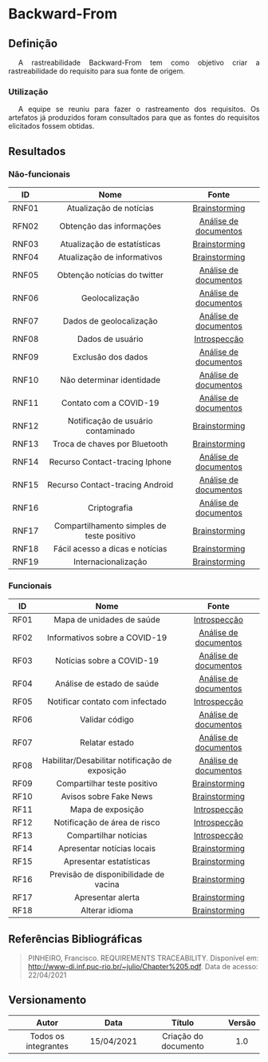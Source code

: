 # Backward-From


## Definição

<div style="text-indent: 20px; text-align: justify">
A rastreabilidade Backward-From tem como objetivo criar a rastreabilidade do requisito para sua fonte de origem.

</div>

### Utilização

<div style="text-indent: 20px; text-align: justify">
A equipe se reuniu para fazer o rastreamento dos requisitos. Os artefatos já produzidos foram consultados para que as fontes do requisitos elicitados fossem obtidas.

</div>

## Resultados

### Não-funcionais
| ID | Nome | Fonte 
| :--------: | :--------: | :-------:|
|RNF01 |Atualização de notícias |[Brainstorming](https://requisitos-de-software.github.io/2020.2-Coronavirus-SUS/elicita%C3%A7%C3%A3o/brainstorming/#resultados)| | Organizacional|
|RFN02 |Obtenção das informações|  [Análise de documentos](https://requisitos-de-software.github.io/2020.2-Coronavirus-SUS/elicita%C3%A7%C3%A3o/analiseDeDocumentos/)| | Organizacional | 
|RNF03 |Atualização de estatísticas |[Brainstorming](https://requisitos-de-software.github.io/2020.2-Coronavirus-SUS/elicita%C3%A7%C3%A3o/brainstorming/#resultados)| | Organizacional |
|RNF04 |Atualização de informativos|[Brainstorming](https://requisitos-de-software.github.io/2020.2-Coronavirus-SUS/elicita%C3%A7%C3%A3o/brainstorming/#resultados)| | Organizacional|
|RNF05 |Obtenção notícias do twitter|[Análise de documentos](https://requisitos-de-software.github.io/2020.2-Coronavirus-SUS/elicita%C3%A7%C3%A3o/analiseDeDocumentos/)| | Organizacional |
|RNF06 |Geolocalização|[Análise de documentos](https://requisitos-de-software.github.io/2020.2-Coronavirus-SUS/elicita%C3%A7%C3%A3o/analiseDeDocumentos/)| | Desenvolvimento |
|RNF07 |Dados de geolocalização|[Análise de documentos](https://requisitos-de-software.github.io/2020.2-Coronavirus-SUS/elicita%C3%A7%C3%A3o/analiseDeDocumentos/#documento-analisado-amplifica-digital)| | Ambiental |
|RNF08 |Dados de usuário|[Introspecção](https://requisitos-de-software.github.io/2020.2-Coronavirus-SUS/elicita%C3%A7%C3%A3o/analiseDeDocumentos/)||  |
|RNF09 |Exclusão dos dados|[Análise de documentos](https://requisitos-de-software.github.io/2020.2-Coronavirus-SUS/elicita%C3%A7%C3%A3o/analiseDeDocumentos/)|
|RNF10 |Não determinar identidade|[Análise de documentos](https://requisitos-de-software.github.io/2020.2-Coronavirus-SUS/elicita%C3%A7%C3%A3o/analiseDeDocumentos/)|
|RNF11 |Contato com a COVID-19|[Análise de documentos](https://requisitos-de-software.github.io/2020.2-Coronavirus-SUS/elicita%C3%A7%C3%A3o/analiseDeDocumentos/)|
|RNF12 |Notificação de usuário contaminado|[Brainstorming](https://requisitos-de-software.github.io/2020.2-Coronavirus-SUS/elicita%C3%A7%C3%A3o/brainstorming/#resultados)|
|RNF13 |Troca de chaves por Bluetooth|[Brainstorming](https://requisitos-de-software.github.io/2020.2-Coronavirus-SUS/elicita%C3%A7%C3%A3o/brainstorming/#resultados)|
|RNF14 |Recurso Contact-tracing Iphone|[Análise de documentos](https://requisitos-de-software.github.io/2020.2-Coronavirus-SUS/elicita%C3%A7%C3%A3o/analiseDeDocumentos/)|
|RNF15 |Recurso Contact-tracing Android|[Análise de documentos](https://requisitos-de-software.github.io/2020.2-Coronavirus-SUS/elicita%C3%A7%C3%A3o/analiseDeDocumentos/#documento-analisado-play-store)| | | 
|RNF16 |Criptografia|[Análise de documentos](https://requisitos-de-software.github.io/2020.2-Coronavirus-SUS/elicita%C3%A7%C3%A3o/analiseDeDocumentos/)| | |
|RNF17 |Compartilhamento simples de teste positivo|[Brainstorming](https://requisitos-de-software.github.io/2020.2-Coronavirus-SUS/elicita%C3%A7%C3%A3o/brainstorming/#resultados)| | |
|RNF18 |Fácil acesso a dicas e notícias|[Brainstorming](https://requisitos-de-software.github.io/2020.2-Coronavirus-SUS/elicita%C3%A7%C3%A3o/brainstorming/#resultados)| | |
|RNF19 |Internacionalização|[Brainstorming](https://requisitos-de-software.github.io/2020.2-Coronavirus-SUS/elicita%C3%A7%C3%A3o/brainstorming/#resultados)|| |

### Funcionais

| ID | Nome |Fonte |
| :--------: | :--------: | :-------: |
|RF01 |Mapa de unidades de saúde | [Introspecção](https://requisitos-de-software.github.io/2020.2-Coronavirus-SUS/elicita%C3%A7%C3%A3o/analiseDeDocumentos/)| | |
|RF02 |Informativos sobre a COVID-19| [Análise de documentos](https://requisitos-de-software.github.io/2020.2-Coronavirus-SUS/elicita%C3%A7%C3%A3o/analiseDeDocumentos/)| | |
|RF03 |Notícias sobre a COVID-19| [Análise de documentos](https://requisitos-de-software.github.io/2020.2-Coronavirus-SUS/elicita%C3%A7%C3%A3o/analiseDeDocumentos/)| | |
|RF04 |Análise de estado de saúde| [Análise de documentos](https://requisitos-de-software.github.io/2020.2-Coronavirus-SUS/elicita%C3%A7%C3%A3o/analiseDeDocumentos/)| | |
|RF05 |Notificar contato com infectado|[Introspecção](https://requisitos-de-software.github.io/2020.2-Coronavirus-SUS/elicita%C3%A7%C3%A3o/analiseDeDocumentos/)| | |
|RF06 |Validar código | [Análise de documentos](https://requisitos-de-software.github.io/2020.2-Coronavirus-SUS/elicita%C3%A7%C3%A3o/analiseDeDocumentos/)| | |
|RF07 |Relatar estado | [Análise de documentos](https://requisitos-de-software.github.io/2020.2-Coronavirus-SUS/elicita%C3%A7%C3%A3o/analiseDeDocumentos/)| | |
|RF08 |Habilitar/Desabilitar notificação de exposição| [Análise de documentos](https://requisitos-de-software.github.io/2020.2-Coronavirus-SUS/elicita%C3%A7%C3%A3o/analiseDeDocumentos/)| | |
|RF09 |Compartilhar teste positivo| [Brainstorming](https://requisitos-de-software.github.io/2020.2-Coronavirus-SUS/elicita%C3%A7%C3%A3o/brainstorming/#resultados)| | |
|RF10 |Avisos sobre Fake News| [Brainstorming](https://requisitos-de-software.github.io/2020.2-Coronavirus-SUS/elicita%C3%A7%C3%A3o/brainstorming/#resultados)| | |
|RF11 |Mapa de exposição| [Introspecção](https://requisitos-de-software.github.io/2020.2-Coronavirus-SUS/elicita%C3%A7%C3%A3o/analiseDeDocumentos/)| | |
|RF12 |Notificação de área de risco| [Introspecção](https://requisitos-de-software.github.io/2020.2-Coronavirus-SUS/elicita%C3%A7%C3%A3o/analiseDeDocumentos/) | | |
|RF13 |Compartilhar notícias| [Introspecção](https://requisitos-de-software.github.io/2020.2-Coronavirus-SUS/elicita%C3%A7%C3%A3o/analiseDeDocumentos/) | | |
|RF14 |Apresentar notícias locais|[Brainstorming](https://requisitos-de-software.github.io/2020.2-Coronavirus-SUS/elicita%C3%A7%C3%A3o/brainstorming/#resultados)| | |
|RF15 |Apresentar estatísticas |[Brainstorming](https://requisitos-de-software.github.io/2020.2-Coronavirus-SUS/elicita%C3%A7%C3%A3o/brainstorming/#resultados)| | |
|RF16 |Previsão de disponibilidade de vacina|[Brainstorming](https://requisitos-de-software.github.io/2020.2-Coronavirus-SUS/elicita%C3%A7%C3%A3o/brainstorming/#resultados) | | |
|RF17 |Apresentar alerta|[Brainstorming](https://requisitos-de-software.github.io/2020.2-Coronavirus-SUS/elicita%C3%A7%C3%A3o/brainstorming/#resultados)| | | 
|RF18 |Alterar idioma|[Brainstorming](https://requisitos-de-software.github.io/2020.2-Coronavirus-SUS/elicita%C3%A7%C3%A3o/brainstorming/#resultados)| | |

## Referências Bibliográficas
> PINHEIRO, Francisco. REQUIREMENTS TRACEABILITY. Disponível em: http://www-di.inf.puc-rio.br/~julio/Chapter%205.pdf. Data de acesso: 22/04/2021

## Versionamento
| Autor     | Data       | Título     | Versão     |
| :--------:| :--------: | :--------: | :--------: |
| Todos os integrantes | 15/04/2021 | Criação do documento | 1.0